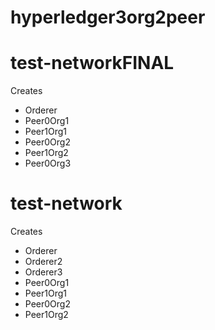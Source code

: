 # hyperledger3org2peer

# test-networkFINAL 
Creates
- Orderer
- Peer0Org1
- Peer1Org1
- Peer0Org2
- Peer1Org2
- Peer0Org3

# test-network
Creates 
- Orderer
- Orderer2
- Orderer3
- Peer0Org1
- Peer1Org1
- Peer0Org2
- Peer1Org2
